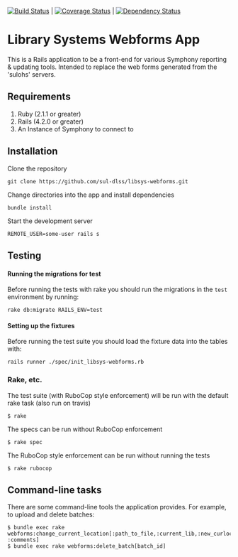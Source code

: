[![Build Status](https://travis-ci.org/sul-dlss/libsys-webforms.svg?branch=master)](https://travis-ci.org/sul-dlss/libsys-webforms) | [![Coverage Status](https://coveralls.io/repos/github/sul-dlss/libsys-webforms/badge.svg?branch=master)](https://coveralls.io/github/sul-dlss/libsys-webforms?branch=master) | [![Dependency Status](https://gemnasium.com/sul-dlss/libsys-webforms.svg)](https://gemnasium.com/sul-dlss/libsys-webforms)
# Library Systems Webforms App

This is a Rails application to be a front-end for various Symphony reporting & updating tools. Intended to replace the web forms generated from the 'sulohs' servers.

## Requirements
1. Ruby (2.1.1 or greater)
2. Rails (4.2.0 or greater)
3. An Instance of Symphony to connect to

## Installation

Clone the repository
```
git clone https://github.com/sul-dlss/libsys-webforms.git
```

Change directories into the app and install dependencies
```
bundle install
```

Start the development server
```
REMOTE_USER=some-user rails s
```

## Testing

#### Running the migrations for test

Before running the tests with rake you should run the migrations in the `test` environment by running:
```
rake db:migrate RAILS_ENV=test
```
#### Setting up the fixtures

Before running the test suite you should load the fixture data into the tables with:
```
rails runner ./spec/init_libsys-webforms.rb
```

### Rake, etc.
The test suite (with RuboCop style enforcement) will be run with the default rake task (also run on travis)

    $ rake

The specs can be run without RuboCop enforcement

    $ rake spec

The RuboCop style enforcement can be run without running the tests

    $ rake rubocop

## Command-line tasks

There are some command-line tools the application provides.
For example, to upload and delete batches:

    $ bundle exec rake webforms:change_current_location[:path_to_file,:current_lib,:new_curloc,:email, :comments]
    $ bundle exec rake webforms:delete_batch[batch_id]
